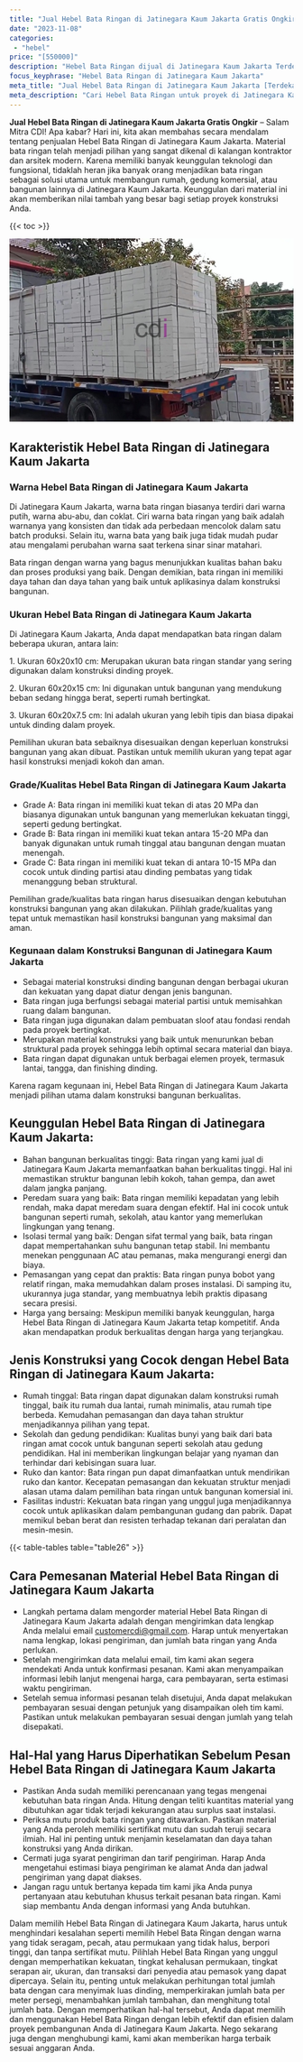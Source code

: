 ```yaml
---
title: "Jual Hebel Bata Ringan di Jatinegara Kaum Jakarta Gratis Ongkir"
date: "2023-11-08"
categories:
 - "hebel"
price: "[550000]"
description: "Hebel Bata Ringan dijual di Jatinegara Kaum Jakarta Terdekat. Hebel Bata Ringan ini sering digunakan dalam proyek pembangunan sebagai bahan bangunan dinding yang kokoh dan awet. Kontak kami untuk mendapatkan informasi lebih lanjut."
focus_keyphrase: "Hebel Bata Ringan di Jatinegara Kaum Jakarta"
meta_title: "Jual Hebel Bata Ringan di Jatinegara Kaum Jakarta [Terdekat] - CDI"
meta_description: "Cari Hebel Bata Ringan untuk proyek di Jatinegara Kaum Jakarta? Kami menawarkan Hebel Bata Ringan berkualitas untuk material dinding. Segera dapatkan penawaran terbaik."
---
```


**Jual Hebel Bata Ringan di Jatinegara Kaum Jakarta Gratis Ongkir** – Salam Mitra CDI! Apa kabar? Hari ini, kita akan membahas secara mendalam tentang penjualan Hebel Bata Ringan di Jatinegara Kaum Jakarta. Material bata ringan telah menjadi pilihan yang sangat dikenal di kalangan kontraktor dan arsitek modern. Karena memiliki banyak keunggulan teknologi dan fungsional, tidaklah heran jika banyak orang menjadikan bata ringan sebagai solusi utama untuk membangun rumah, gedung komersial, atau bangunan lainnya di Jatinegara Kaum Jakarta. Keunggulan dari material ini akan memberikan nilai tambah yang besar bagi setiap proyek konstruksi Anda.

{{< toc >}}

![Jual Hebel Bata Ringan di Jatinegara Kaum Jakarta Gratis Ongkir](/images/hebel/hebel-bataringan-25.jpg)

## Karakteristik Hebel Bata Ringan di Jatinegara Kaum Jakarta

### Warna Hebel Bata Ringan di Jatinegara Kaum Jakarta

Di Jatinegara Kaum Jakarta, warna bata ringan biasanya terdiri dari warna putih, warna abu-abu, dan coklat. Ciri warna bata ringan yang baik adalah warnanya yang konsisten dan tidak ada perbedaan mencolok dalam satu batch produksi. Selain itu, warna bata yang baik juga tidak mudah pudar atau mengalami perubahan warna saat terkena sinar sinar matahari.

Bata ringan dengan warna yang bagus menunjukkan kualitas bahan baku dan proses produksi yang baik. Dengan demikian, bata ringan ini memiliki daya tahan dan daya tahan yang baik untuk aplikasinya dalam konstruksi bangunan.

### Ukuran Hebel Bata Ringan di Jatinegara Kaum Jakarta

Di Jatinegara Kaum Jakarta, Anda dapat mendapatkan bata ringan dalam beberapa ukuran, antara lain:

1\. Ukuran 60x20x10 cm: Merupakan ukuran bata ringan standar yang sering digunakan dalam konstruksi dinding proyek.

2\. Ukuran 60x20x15 cm: Ini digunakan untuk bangunan yang mendukung beban sedang hingga berat, seperti rumah bertingkat.

3\. Ukuran 60x20x7.5 cm: Ini adalah ukuran yang lebih tipis dan biasa dipakai untuk dinding dalam proyek.

Pemilihan ukuran bata sebaiknya disesuaikan dengan keperluan konstruksi bangunan yang akan dibuat. Pastikan untuk memilih ukuran yang tepat agar hasil konstruksi menjadi kokoh dan aman.

### Grade/Kualitas Hebel Bata Ringan di Jatinegara Kaum Jakarta

*   Grade A: Bata ringan ini memiliki kuat tekan di atas 20 MPa dan biasanya digunakan untuk bangunan yang memerlukan kekuatan tinggi, seperti gedung bertingkat.
*   Grade B: Bata ringan ini memiliki kuat tekan antara 15-20 MPa dan banyak digunakan untuk rumah tinggal atau bangunan dengan muatan menengah.
*   Grade C: Bata ringan ini memiliki kuat tekan di antara 10-15 MPa dan cocok untuk dinding partisi atau dinding pembatas yang tidak menanggung beban struktural.

Pemilihan grade/kualitas bata ringan harus disesuaikan dengan kebutuhan konstruksi bangunan yang akan dilakukan. Pilihlah grade/kualitas yang tepat untuk memastikan hasil konstruksi bangunan yang maksimal dan aman.

### Kegunaan dalam Konstruksi Bangunan di Jatinegara Kaum Jakarta

*   Sebagai material konstruksi dinding bangunan dengan berbagai ukuran dan kekuatan yang dapat diatur dengan jenis bangunan.
*   Bata ringan juga berfungsi sebagai material partisi untuk memisahkan ruang dalam bangunan.
*   Bata ringan juga digunakan dalam pembuatan sloof atau fondasi rendah pada proyek bertingkat.
*   Merupakan material konstruksi yang baik untuk menurunkan beban struktural pada proyek sehingga lebih optimal secara material dan biaya.
*   Bata ringan dapat digunakan untuk berbagai elemen proyek, termasuk lantai, tangga, dan finishing dinding.

Karena ragam kegunaan ini, Hebel Bata Ringan di Jatinegara Kaum Jakarta menjadi pilihan utama dalam konstruksi bangunan berkualitas.

## Keunggulan Hebel Bata Ringan di Jatinegara Kaum Jakarta:

*   Bahan bangunan berkualitas tinggi: Bata ringan yang kami jual di Jatinegara Kaum Jakarta memanfaatkan bahan berkualitas tinggi. Hal ini memastikan struktur bangunan lebih kokoh, tahan gempa, dan awet dalam jangka panjang.
*   Peredam suara yang baik: Bata ringan memiliki kepadatan yang lebih rendah, maka dapat meredam suara dengan efektif. Hal ini cocok untuk bangunan seperti rumah, sekolah, atau kantor yang memerlukan lingkungan yang tenang.
*   Isolasi termal yang baik: Dengan sifat termal yang baik, bata ringan dapat mempertahankan suhu bangunan tetap stabil. Ini membantu menekan penggunaan AC atau pemanas, maka mengurangi energi dan biaya.
*   Pemasangan yang cepat dan praktis: Bata ringan punya bobot yang relatif ringan, maka memudahkan dalam proses instalasi. Di samping itu, ukurannya juga standar, yang membuatnya lebih praktis dipasang secara presisi.
*   Harga yang bersaing: Meskipun memiliki banyak keunggulan, harga Hebel Bata Ringan di Jatinegara Kaum Jakarta tetap kompetitif. Anda akan mendapatkan produk berkualitas dengan harga yang terjangkau.

## Jenis Konstruksi yang Cocok dengan Hebel Bata Ringan di Jatinegara Kaum Jakarta:

*   Rumah tinggal: Bata ringan dapat digunakan dalam konstruksi rumah tinggal, baik itu rumah dua lantai, rumah minimalis, atau rumah tipe berbeda. Kemudahan pemasangan dan daya tahan struktur menjadikannya pilihan yang tepat.
*   Sekolah dan gedung pendidikan: Kualitas bunyi yang baik dari bata ringan amat cocok untuk bangunan seperti sekolah atau gedung pendidikan. Hal ini memberikan lingkungan belajar yang nyaman dan terhindar dari kebisingan suara luar.
*   Ruko dan kantor: Bata ringan pun dapat dimanfaatkan untuk mendirikan ruko dan kantor. Kecepatan pemasangan dan kekuatan struktur menjadi alasan utama dalam pemilihan bata ringan untuk bangunan komersial ini.
*   Fasilitas industri: Kekuatan bata ringan yang unggul juga menjadikannya cocok untuk aplikasikan dalam pembangunan gudang dan pabrik. Dapat memikul beban berat dan resisten terhadap tekanan dari peralatan dan mesin-mesin.

{{< table-tables table="table26" >}}

## Cara Pemesanan Material Hebel Bata Ringan di Jatinegara Kaum Jakarta

*   Langkah pertama dalam mengorder material Hebel Bata Ringan di Jatinegara Kaum Jakarta adalah dengan mengirimkan data lengkap Anda melalui email customercdi@gmail.com. Harap untuk menyertakan nama lengkap, lokasi pengiriman, dan jumlah bata ringan yang Anda perlukan.
*   Setelah mengirimkan data melalui email, tim kami akan segera mendekati Anda untuk konfirmasi pesanan. Kami akan menyampaikan informasi lebih lanjut mengenai harga, cara pembayaran, serta estimasi waktu pengiriman.
*   Setelah semua informasi pesanan telah disetujui, Anda dapat melakukan pembayaran sesuai dengan petunjuk yang disampaikan oleh tim kami. Pastikan untuk melakukan pembayaran sesuai dengan jumlah yang telah disepakati.

## Hal-Hal yang Harus Diperhatikan Sebelum Pesan Hebel Bata Ringan di Jatinegara Kaum Jakarta

*   Pastikan Anda sudah memiliki perencanaan yang tegas mengenai kebutuhan bata ringan Anda. Hitung dengan teliti kuantitas material yang dibutuhkan agar tidak terjadi kekurangan atau surplus saat instalasi.
*   Periksa mutu produk bata ringan yang ditawarkan. Pastikan material yang Anda peroleh memiliki sertifikat mutu dan sudah teruji secara ilmiah. Hal ini penting untuk menjamin keselamatan dan daya tahan konstruksi yang Anda dirikan.
*   Cermati juga syarat pengiriman dan tarif pengiriman. Harap Anda mengetahui estimasi biaya pengiriman ke alamat Anda dan jadwal pengiriman yang dapat diakses.
*   Jangan ragu untuk bertanya kepada tim kami jika Anda punya pertanyaan atau kebutuhan khusus terkait pesanan bata ringan. Kami siap membantu Anda dengan informasi yang Anda butuhkan.

Dalam memilih Hebel Bata Ringan di Jatinegara Kaum Jakarta, harus untuk menghindari kesalahan seperti memilih Hebel Bata Ringan dengan warna yang tidak seragam, pecah, atau permukaan yang tidak halus, berpori tinggi, dan tanpa sertifikat mutu. Pilihlah Hebel Bata Ringan yang unggul dengan memperhatikan kekuatan, tingkat kehalusan permukaan, tingkat serapan air, ukuran, dan transaksi dari penyedia atau pemasok yang dapat dipercaya. Selain itu, penting untuk melakukan perhitungan total jumlah bata dengan cara menyimak luas dinding, memperkirakan jumlah bata per meter persegi, menambahkan jumlah tambahan, dan menghitung total jumlah bata. Dengan memperhatikan hal-hal tersebut, Anda dapat memilih dan menggunakan Hebel Bata Ringan dengan lebih efektif dan efisien dalam proyek pembangunan Anda di Jatinegara Kaum Jakarta. Nego sekarang juga dengan menghubungi kami, kami akan memberikan harga terbaik sesuai anggaran Anda.